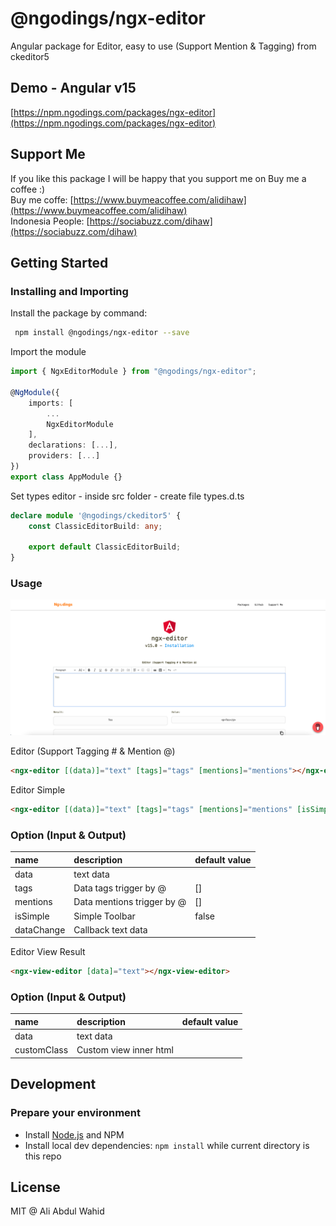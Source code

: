 # @ngodings/ngx-editor

Angular package for Editor, easy to use (Support Mention & Tagging) from ckeditor5

## Demo - Angular v15

[https://npm.ngodings.com/packages/ngx-editor](https://npm.ngodings.com/packages/ngx-editor)

## Support Me

If you like this package I will be happy that you support me on Buy me a coffee :) <br />
Buy me coffe: [https://www.buymeacoffee.com/alidihaw](https://www.buymeacoffee.com/alidihaw) <br />
Indonesia People: [https://sociabuzz.com/dihaw](https://sociabuzz.com/dihaw)

## Getting Started

### Installing and Importing

Install the package by command:

```sh
 npm install @ngodings/ngx-editor --save
```

Import the module

```ts
import { NgxEditorModule } from "@ngodings/ngx-editor";

@NgModule({
    imports: [
        ...
        NgxEditorModule
    ],
    declarations: [...],
    providers: [...]
})
export class AppModule {}
```

Set types editor - inside src folder - create file types.d.ts
```ts
declare module '@ngodings/ckeditor5' {
    const ClassicEditorBuild: any;

    export default ClassicEditorBuild;
}

```

### Usage 

<p align="center">
  <img width="800" src="https://raw.githubusercontent.com/alidihaw/ngodings/master/packages/ngx-editor/public/sample1.png">
</p>

Editor (Support Tagging # & Mention @)

```html
<ngx-editor [(data)]="text" [tags]="tags" [mentions]="mentions"></ngx-editor>
```

Editor Simple

```html
<ngx-editor [(data)]="text" [tags]="tags" [mentions]="mentions" [isSimple]="true"></ngx-editor>
```

### Option (Input & Output)

| name | description | default value   |
| :---------- | :------------------------------------------------------------ | :-------------- |
| data | text data | |
| tags | Data tags trigger by @ | [] |
| mentions | Data mentions trigger by @ | []  |
| isSimple | Simple Toolbar | false |
| dataChange | Callback text data |  |

Editor View Result

```html
<ngx-view-editor [data]="text"></ngx-view-editor>
```

### Option (Input & Output)

| name | description | default value   |
| :---------- | :------------------------------------------------------------ | :-------------- |
| data | text data | |
| customClass | Custom view inner html | |

## Development

### Prepare your environment
* Install [Node.js](http://nodejs.org/) and NPM
* Install local dev dependencies: `npm install` while current directory is this repo

## License

MIT @ Ali Abdul Wahid

